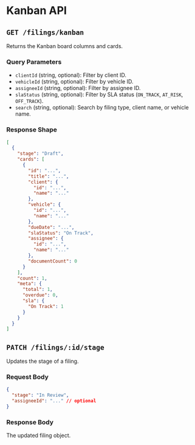 # Kanban API

## `GET /filings/kanban`

Returns the Kanban board columns and cards.

### Query Parameters

- `clientId` (string, optional): Filter by client ID.
- `vehicleId` (string, optional): Filter by vehicle ID.
- `assigneeId` (string, optional): Filter by assignee ID.
- `slaStatus` (string, optional): Filter by SLA status (`ON_TRACK`, `AT_RISK`, `OFF_TRACK`).
- `search` (string, optional): Search by filing type, client name, or vehicle name.

### Response Shape

```json
[
  {
    "stage": "Draft",
    "cards": [
      {
        "id": "...",
        "title": "...",
        "client": {
          "id": "...",
          "name": "..."
        },
        "vehicle": {
          "id": "...",
          "name": "..."
        },
        "dueDate": "...",
        "slaStatus": "On Track",
        "assignee": {
          "id": "...",
          "name": "..."
        },
        "documentCount": 0
      }
    ],
    "count": 1,
    "meta": {
      "total": 1,
      "overdue": 0,
      "sla": {
        "On Track": 1
      }
    }
  }
]
```

## `PATCH /filings/:id/stage`

Updates the stage of a filing.

### Request Body

```json
{
  "stage": "In Review",
  "assigneeId": "..." // optional
}
```

### Response Body

The updated filing object.
